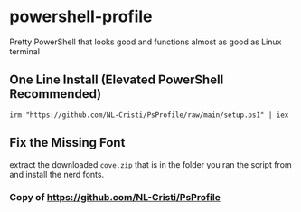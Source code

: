# powershell-profile
Pretty PowerShell that looks good and functions almost as good as Linux terminal 

## One Line Install (Elevated PowerShell Recommended)

```
irm "https://github.com/NL-Cristi/PsProfile/raw/main/setup.ps1" | iex
```

## Fix the Missing Font

extract the downloaded `cove.zip` that is in the folder you ran the script from and install the nerd fonts. 
  
### Copy of https://github.com/NL-Cristi/PsProfile